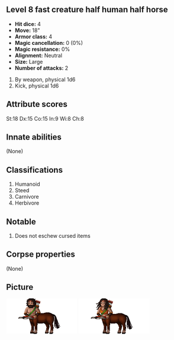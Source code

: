 ## Level 8 fast creature half human half horse

- **Hit dice:** 4
- **Move:** 18"
- **Armor class:** 4
- **Magic cancellation:** 0 (0%)
- **Magic resistance:** 0%
- **Alignment:** Neutral
- **Size:** Large
- **Number of attacks:** 2
1. By weapon, physical 1d6
2. Kick, physical 1d6

## Attribute scores

St:18 Dx:15 Co:15 In:9 Wi:8 Ch:8

## Innate abilities

(None)

## Classifications

1. Humanoid
2. Steed
3. Carnivore
4. Herbivore

## Notable

1. Does not eschew cursed items

## Corpse properties

(None)

## Picture

![Plains centaur](https://github.com/hyvanmielenpelit/GnollHackTileSet/blob/main/Monsters/plains_centaur/plains_centaur.png) ![Plains centauress](https://github.com/hyvanmielenpelit/GnollHackTileSet/blob/main/Monsters/plains_centaur/plains_centaur_female.png)
